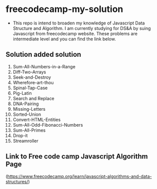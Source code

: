 # freecodecamp-my-solution
* This repo is intend to broaden my knowledge of Javascript Data Structure and Algorithm. I am currently studying for DS&A by suing Javascript from freecodecamp website. These problems are intermediate level and you can find the link below.


## Solution added solution
1. Sum-All-Numbers-in-a-Range
2. Diff-Two-Arrays
3. Seek-and-Destroy
4. Wherefore-art-thou
5. Spinal-Tap-Case
6. Pig-Latin
7. Search and Replace
8. DNA-Pairing
9. Missing-Letters
10. Sorted-Union
11. Convert-HTML-Entities
12. Sum-All-Odd-Fibonacci-Numbers
13. Sum-All-Primes
14. Drop-it 
15. Streamroller




## Link to Free code camp Javascript Algorithm Page
(https://www.freecodecamp.org/learn/javascript-algorithms-and-data-structures/)